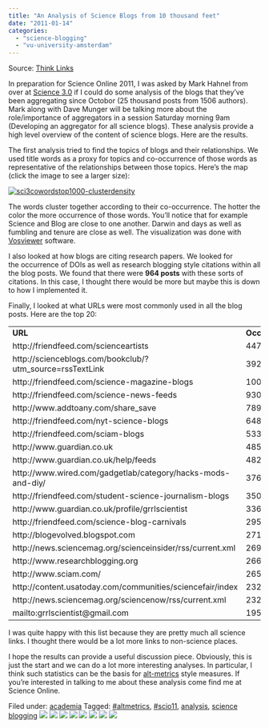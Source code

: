 ```yaml
---
title: "An Analysis of Science Blogs from 10 thousand feet"
date: "2011-01-14"
categories: 
  - "science-blogging"
  - "vu-university-amsterdam"
---
```


Source: [Think Links](\"http://thinklinks.wordpress.com/feed/\")

In preparation for Science Online 2011, I was asked by Mark Hahnel from over at [Science 3.0](http://www.science3point0.com/) if I could do some analysis of the blogs that they’ve been aggregating since Octobor (25 thousand posts from 1506 authors). Mark along with Dave Munger will be talking more about the role/importance of aggregators in a session Saturday morning 9am (Developing an aggregator for all science blogs). These analysis provide a high level overview of the content of science blogs. Here are the results.

The first analysis tried to find the topics of blogs and their relationships. We used title words as a proxy for topics and co-occurrence of those words as representative of the relationships between those topics. Here’s the map (click the image to see a larger size):

[![](http://thinklinks.files.wordpress.com/2011/01/sci3cowordstop1000-clusterdensity.jpg?w=500&h=287 "sci3cowordstop1000-clusterdensity")](http://thinklinks.files.wordpress.com/2011/01/sci3cowordstop1000-clusterdensity.jpg)

The words cluster together according to their co-occurrence. The hotter the color the more occurrence of those words. You’ll notice that for example Science and Blog are close to one another. Darwin and days as well as fumbling and tenure are close as well. The visualization was done with [Vosviewer](http://www.vosviewer.com/) software.

I also looked at how blogs are citing research papers. We looked for the occurrence of DOIs as well as research blogging style citations within all the blog posts. We found that there were **964 posts** with these sorts of citations. In this case, I thought there would be more but maybe this is down to how I implemented it.

Finally, I looked at what URLs were most commonly used in all the blog posts. Here are the top 20:

<table><tbody><tr><td><strong>URL</strong></td><td><strong>Occurences</strong></td></tr><tr><td>http://friendfeed.com/scienceartists</td><td>4476</td></tr><tr><td>http://scienceblogs.com/bookclub/?utm_source=rssTextLink</td><td>3920</td></tr><tr><td>http://friendfeed.com/science-magazine-blogs</td><td>1002</td></tr><tr><td>http://friendfeed.com/science-news-feeds</td><td>930</td></tr><tr><td>http://www.addtoany.com/share_save</td><td>789</td></tr><tr><td>http://friendfeed.com/nyt-science-blogs</td><td>648</td></tr><tr><td>http://friendfeed.com/sciam-blogs</td><td>533</td></tr><tr><td>http://www.guardian.co.uk</td><td>485</td></tr><tr><td>http://www.guardian.co.uk/help/feeds</td><td>482</td></tr><tr><td>http://www.wired.com/gadgetlab/category/hacks-mods-and-diy/</td><td>376</td></tr><tr><td>http://friendfeed.com/student-science-journalism-blogs</td><td>350</td></tr><tr><td>http://www.guardian.co.uk/profile/grrlscientist</td><td>336</td></tr><tr><td>http://friendfeed.com/science-blog-carnivals</td><td>295</td></tr><tr><td>http://blogevolved.blogspot.com</td><td>271</td></tr><tr><td>http://news.sciencemag.org/scienceinsider/rss/current.xml</td><td>269</td></tr><tr><td>http://www.researchblogging.org</td><td>266</td></tr><tr><td>http://www.sciam.com/</td><td>265</td></tr><tr><td>http://content.usatoday.com/communities/sciencefair/index</td><td>232</td></tr><tr><td>http://news.sciencemag.org/sciencenow/rss/current.xml</td><td>232</td></tr><tr><td>mailto:grrlscientist@gmail.com</td><td>195</td></tr></tbody></table>

I was quite happy with this list because they are pretty much all science links. I thought there would be a lot more links to non-science places.

I hope the results can provide a useful discussion piece. Obviously, this is just the start and we can do a lot more interesting analyses. In particular, I think such statistics can be the basis for [alt-metrics](http://www.altmetrics.org) style measures. If you’re interested in talking to me about these analysis come find me at Science Online.

  
Filed under: [academia](http://thinklinks.wordpress.com/category/academia/) Tagged: [#altmetrics](http://thinklinks.wordpress.com/tag/altmetrics/), [#scio11](http://thinklinks.wordpress.com/tag/scio11/), [analysis](http://thinklinks.wordpress.com/tag/analysis/), [science blogging](http://thinklinks.wordpress.com/tag/science-blogging/) [![](http://feeds.wordpress.com/1.0/comments/thinklinks.wordpress.com/273/)](http://feeds.wordpress.com/1.0/gocomments/thinklinks.wordpress.com/273/) [![](http://feeds.wordpress.com/1.0/delicious/thinklinks.wordpress.com/273/)](http://feeds.wordpress.com/1.0/godelicious/thinklinks.wordpress.com/273/) [![](http://feeds.wordpress.com/1.0/facebook/thinklinks.wordpress.com/273/)](http://feeds.wordpress.com/1.0/gofacebook/thinklinks.wordpress.com/273/) [![](http://feeds.wordpress.com/1.0/twitter/thinklinks.wordpress.com/273/)](http://feeds.wordpress.com/1.0/gotwitter/thinklinks.wordpress.com/273/) [![](http://feeds.wordpress.com/1.0/stumble/thinklinks.wordpress.com/273/)](http://feeds.wordpress.com/1.0/gostumble/thinklinks.wordpress.com/273/) [![](http://feeds.wordpress.com/1.0/digg/thinklinks.wordpress.com/273/)](http://feeds.wordpress.com/1.0/godigg/thinklinks.wordpress.com/273/) [![](http://feeds.wordpress.com/1.0/reddit/thinklinks.wordpress.com/273/)](http://feeds.wordpress.com/1.0/goreddit/thinklinks.wordpress.com/273/) ![](http://stats.wordpress.com/b.gif?host=thinklinks.wordpress.com&blog=5274753&post=273&subd=thinklinks&ref=&feed=1)
